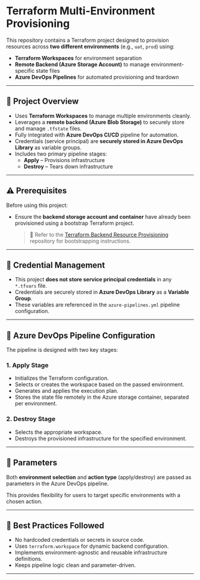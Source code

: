 # Terraform Multi-Environment Provisioning

This repository contains a Terraform project designed to provision resources across **two different environments** (e.g., `uat`, `prod`) using:

- **Terraform Workspaces** for environment separation
- **Remote Backend (Azure Storage Account)** to manage environment-specific state files
- **Azure DevOps Pipelines** for automated provisioning and teardown

---

## 🚀 Project Overview

- Uses **Terraform Workspaces** to manage multiple environments cleanly.
- Leverages a **remote backend (Azure Blob Storage)** to securely store and manage `.tfstate` files.
- Fully integrated with **Azure DevOps CI/CD** pipeline for automation.
- Credentials (service principal) are **securely stored in Azure DevOps Library** as variable groups.
- Includes two primary pipeline stages:
  - **Apply** – Provisions infrastructure
  - **Destroy** – Tears down infrastructure

---

## ⚠️ Prerequisites

Before using this project:

- Ensure the **backend storage account and container** have already been provisioned using a bootstrap Terraform project.  
  > 🔗 Refer to the [Terraform Backend Resource Provisioning](#) repository for bootstrapping instructions.

---

## 🔐 Credential Management

- This project **does not store service principal credentials** in any `*.tfvars` file.
- Credentials are securely stored in **Azure DevOps Library** as a **Variable Group**.
- These variables are referenced in the `azure-pipelines.yml` pipeline configuration.

---

## 🔧 Azure DevOps Pipeline Configuration

The pipeline is designed with two key stages:

### 1. **Apply Stage**
- Initializes the Terraform configuration.
- Selects or creates the workspace based on the passed environment.
- Generates and applies the execution plan.
- Stores the state file remotely in the Azure storage container, separated per environment.

### 2. **Destroy Stage**
- Selects the appropriate workspace.
- Destroys the provisioned infrastructure for the specified environment.

---

## 🧩 Parameters

Both **environment selection** and **action type** (apply/destroy) are passed as parameters in the Azure DevOps pipeline.

This provides flexibility for users to target specific environments with a chosen action.

---

## 📌 Best Practices Followed

- No hardcoded credentials or secrets in source code.
- Uses `terraform.workspace` for dynamic backend configuration.
- Implements environment-agnostic and reusable infrastructure definitions.
- Keeps pipeline logic clean and parameter-driven.

---